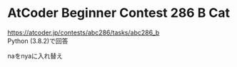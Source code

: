 # AtCoder Beginner Contest 286 B Cat  
https://atcoder.jp/contests/abc286/tasks/abc286_b  
Python (3.8.2)で回答  

naをnyaに入れ替え
